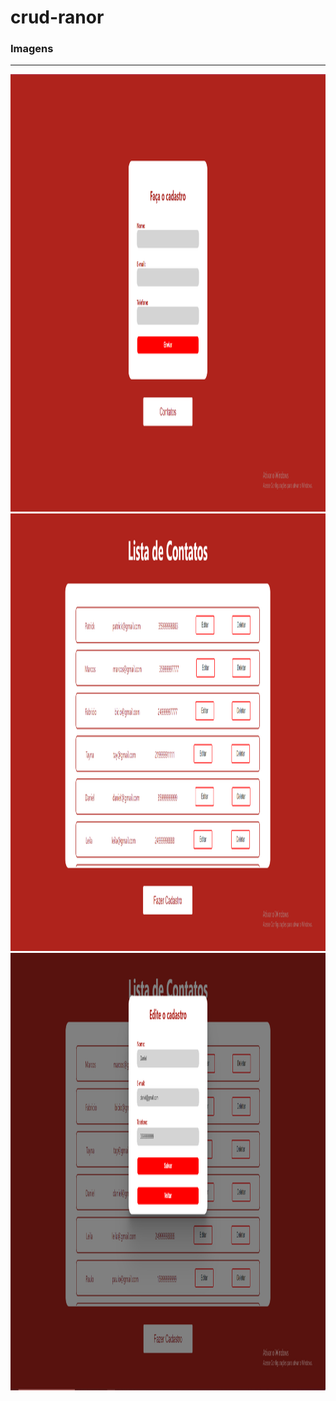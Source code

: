 # crud-ranor

<h3>Imagens</h3>

<hr/>

<div align="center">
<img width="2000" height="700" src="https://github.com/DanielAndrade7/crud-ranor/blob/crud-ranor/prints/print1.png">
<img width="2000" height="700" src="https://github.com/DanielAndrade7/crud-ranor/blob/crud-ranor/prints/print2.png">
<img width="2000" height="700" src="https://github.com/DanielAndrade7/crud-ranor/blob/crud-ranor/prints/print3.png">
</div>
